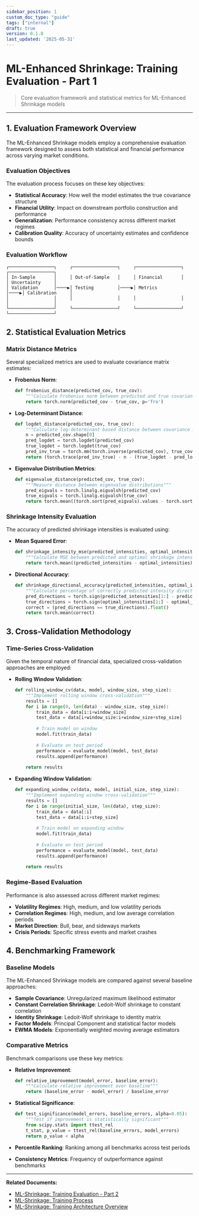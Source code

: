 ```yaml
---
sidebar_position: 1
custom_doc_type: "guide"
tags: ["internal"]
draft: true
version: 0.1.0
last_updated: '2025-05-31'
---
```


# ML-Enhanced Shrinkage: Training Evaluation - Part 1

> Core evaluation framework and statistical metrics for ML-Enhanced Shrinkage models

---

## 1. Evaluation Framework Overview

The ML-Enhanced Shrinkage models employ a comprehensive evaluation framework designed to assess both statistical and financial performance across varying market conditions.

### Evaluation Objectives

The evaluation process focuses on these key objectives:

* **Statistical Accuracy**: How well the model estimates the true covariance structure
* **Financial Utility**: Impact on downstream portfolio construction and performance
* **Generalization**: Performance consistency across different market regimes
* **Calibration Quality**: Accuracy of uncertainty estimates and confidence bounds

### Evaluation Workflow

```
┌─────────────────┐     ┌─────────────────┐     ┌─────────────────┐     ┌─────────────────┐
│ In-Sample       │     │ Out-of-Sample   │     │ Financial       │     │ Uncertainty     │
│ Validation      │────▶│ Testing         │────▶│ Metrics         │────▶│ Calibration     │
│                 │     │                 │     │                 │     │                 │
└─────────────────┘     └─────────────────┘     └─────────────────┘     └─────────────────┘
```

## 2. Statistical Evaluation Metrics

### Matrix Distance Metrics

Several specialized metrics are used to evaluate covariance matrix estimates:

* **Frobenius Norm**: 
  ```python
  def frobenius_distance(predicted_cov, true_cov):
      """Calculate Frobenius norm between predicted and true covariance matrices"""
      return torch.norm(predicted_cov - true_cov, p='fro')
  ```

* **Log-Determinant Distance**:
  ```python
  def logdet_distance(predicted_cov, true_cov):
      """Calculate log-determinant based distance between covariance matrices"""
      n = predicted_cov.shape[0]
      pred_logdet = torch.logdet(predicted_cov)
      true_logdet = torch.logdet(true_cov)
      pred_inv_true = torch.mm(torch.inverse(predicted_cov), true_cov)
      return (torch.trace(pred_inv_true) - n - (true_logdet - pred_logdet))
  ```

* **Eigenvalue Distribution Metrics**:
  ```python
  def eigenvalue_distance(predicted_cov, true_cov):
      """Measure distance between eigenvalue distributions"""
      pred_eigvals = torch.linalg.eigvalsh(predicted_cov)
      true_eigvals = torch.linalg.eigvalsh(true_cov)
      return torch.mean((torch.sort(pred_eigvals).values - torch.sort(true_eigvals).values)**2)
  ```

### Shrinkage Intensity Evaluation

The accuracy of predicted shrinkage intensities is evaluated using:

* **Mean Squared Error**:
  ```python
  def shrinkage_intensity_mse(predicted_intensities, optimal_intensities):
      """Calculate MSE between predicted and optimal shrinkage intensities"""
      return torch.mean((predicted_intensities - optimal_intensities)**2)
  ```

* **Directional Accuracy**:
  ```python
  def shrinkage_directional_accuracy(predicted_intensities, optimal_intensities):
      """Calculate percentage of correctly predicted intensity directions"""
      pred_directions = torch.sign(predicted_intensities[1:] - predicted_intensities[:-1])
      true_directions = torch.sign(optimal_intensities[1:] - optimal_intensities[:-1])
      correct = (pred_directions == true_directions).float()
      return torch.mean(correct)
  ```

## 3. Cross-Validation Methodology

### Time-Series Cross-Validation

Given the temporal nature of financial data, specialized cross-validation approaches are employed:

* **Rolling Window Validation**:
  ```python
  def rolling_window_cv(data, model, window_size, step_size):
      """Implement rolling window cross-validation"""
      results = []
      for i in range(0, len(data) - window_size, step_size):
          train_data = data[i:i+window_size]
          test_data = data[i+window_size:i+window_size+step_size]
          
          # Train model on window
          model.fit(train_data)
          
          # Evaluate on test period
          performance = evaluate_model(model, test_data)
          results.append(performance)
      
      return results
  ```

* **Expanding Window Validation**:
  ```python
  def expanding_window_cv(data, model, initial_size, step_size):
      """Implement expanding window cross-validation"""
      results = []
      for i in range(initial_size, len(data), step_size):
          train_data = data[:i]
          test_data = data[i:i+step_size]
          
          # Train model on expanding window
          model.fit(train_data)
          
          # Evaluate on test period
          performance = evaluate_model(model, test_data)
          results.append(performance)
      
      return results
  ```

### Regime-Based Evaluation

Performance is also assessed across different market regimes:

* **Volatility Regimes**: High, medium, and low volatility periods
* **Correlation Regimes**: High, medium, and low average correlation periods
* **Market Direction**: Bull, bear, and sideways markets
* **Crisis Periods**: Specific stress events and market crashes

## 4. Benchmarking Framework

### Baseline Models

The ML-Enhanced Shrinkage models are compared against several baseline approaches:

* **Sample Covariance**: Unregularized maximum likelihood estimator
* **Constant Correlation Shrinkage**: Ledoit-Wolf shrinkage to constant correlation
* **Identity Shrinkage**: Ledoit-Wolf shrinkage to identity matrix
* **Factor Models**: Principal Component and statistical factor models
* **EWMA Models**: Exponentially weighted moving average estimators

### Comparative Metrics

Benchmark comparisons use these key metrics:

* **Relative Improvement**:
  ```python
  def relative_improvement(model_error, baseline_error):
      """Calculate relative improvement over baseline"""
      return (baseline_error - model_error) / baseline_error
  ```

* **Statistical Significance**:
  ```python
  def test_significance(model_errors, baseline_errors, alpha=0.05):
      """Test if improvement is statistically significant"""
      from scipy.stats import ttest_rel
      t_stat, p_value = ttest_rel(baseline_errors, model_errors)
      return p_value < alpha
  ```

* **Percentile Ranking**: Ranking among all benchmarks across test periods
* **Consistency Metrics**: Frequency of outperformance against benchmarks

---

**Related Documents:**
* [ML-Shrinkage: Training Evaluation - Part 2](./ml-shrinkage-training-evaluation-part2.md)
* [ML-Shrinkage: Training Process](./ml-shrinkage-training-process.md)
* [ML-Shrinkage: Training Architecture Overview](./ml-shrinkage-training-architecture-overview.md)